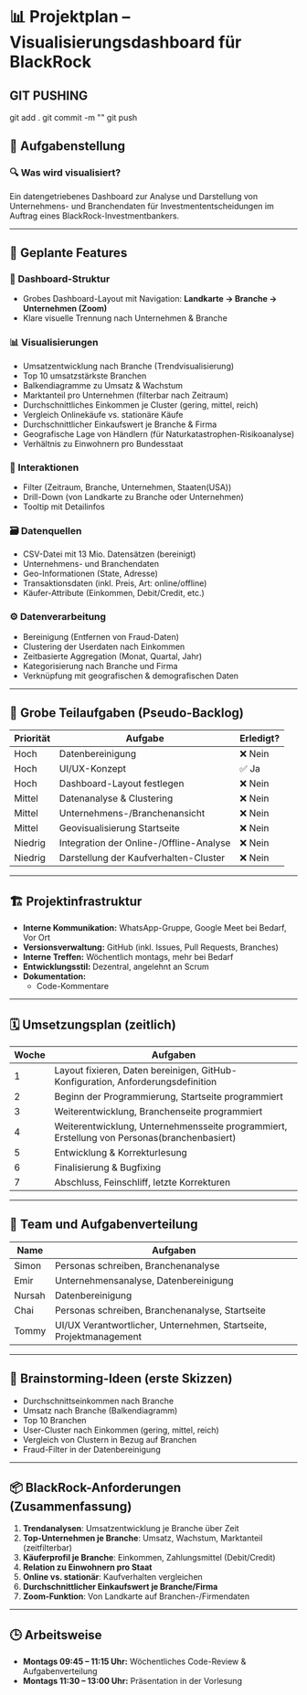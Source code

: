 # 📊 Projektplan – Visualisierungsdashboard für BlackRock

## GIT PUSHING

git add .
git commit -m ""
git push

## 🧩 Aufgabenstellung

### 🔍 Was wird visualisiert?
Ein datengetriebenes Dashboard zur Analyse und Darstellung von Unternehmens- und Branchendaten für Investmententscheidungen im Auftrag eines BlackRock-Investmentbankers.

---

## 🧠 Geplante Features

### 🧱 Dashboard-Struktur
- Grobes Dashboard-Layout mit Navigation: **Landkarte → Branche → Unternehmen (Zoom)**
- Klare visuelle Trennung nach Unternehmen & Branche

### 📊 Visualisierungen
- Umsatzentwicklung nach Branche (Trendvisualisierung)
- Top 10 umsatzstärkste Branchen
- Balkendiagramme zu Umsatz & Wachstum
- Marktanteil pro Unternehmen (filterbar nach Zeitraum)
- Durchschnittliches Einkommen je Cluster (gering, mittel, reich)
- Vergleich Onlinekäufe vs. stationäre Käufe
- Durchschnittlicher Einkaufswert je Branche & Firma
- Geografische Lage von Händlern (für Naturkatastrophen-Risikoanalyse)
- Verhältnis zu Einwohnern pro Bundesstaat

### 🧩 Interaktionen
- Filter (Zeitraum, Branche, Unternehmen, Staaten(USA))
- Drill-Down (von Landkarte zu Branche oder Unternehmen)
- Tooltip mit Detailinfos

### 🗃️ Datenquellen
- CSV-Datei mit 13 Mio. Datensätzen (bereinigt)
- Unternehmens- und Branchendaten
- Geo-Informationen (State, Adresse)
- Transaktionsdaten (inkl. Preis, Art: online/offline)
- Käufer-Attribute (Einkommen, Debit/Credit, etc.)

### ⚙️ Datenverarbeitung
- Bereinigung (Entfernen von Fraud-Daten)
- Clustering der Userdaten nach Einkommen
- Zeitbasierte Aggregation (Monat, Quartal, Jahr)
- Kategorisierung nach Branche und Firma
- Verknüpfung mit geografischen & demografischen Daten

---

## 📌 Grobe Teilaufgaben (Pseudo-Backlog)

| Priorität | Aufgabe                               | Erledigt? |
|-----------|----------------------------------------|------------------|
| Hoch      | Datenbereinigung                       | ❌ Nein          |
| Hoch      | UI/UX-Konzept                          | ✅ Ja            |
| Hoch      | Dashboard-Layout festlegen             | ❌ Nein          |
| Mittel    | Datenanalyse & Clustering              | ❌ Nein          |
| Mittel    | Unternehmens-/Branchenansicht          | ❌ Nein          |
| Mittel    | Geovisualisierung Startseite           | ❌ Nein          |
| Niedrig   | Integration der Online-/Offline-Analyse| ❌ Nein          |
| Niedrig   | Darstellung der Kaufverhalten-Cluster  | ❌ Nein          |

---

## 🏗️ Projektinfrastruktur

- **Interne Kommunikation:** WhatsApp-Gruppe, Google Meet bei Bedarf, Vor Ort
- **Versionsverwaltung:** GitHub (inkl. Issues, Pull Requests, Branches)
- **Interne Treffen:** Wöchentlich montags, mehr bei Bedarf
- **Entwicklungsstil:** Dezentral, angelehnt an Scrum
- **Dokumentation:** 
  - Code-Kommentare

---

## 🗓️ Umsetzungsplan (zeitlich)

| Woche | Aufgaben                                                                 |
|-------|--------------------------------------------------------------------------|
| 1     | Layout fixieren, Daten bereinigen, GitHub-Konfiguration, Anforderungsdefinition |
| 2     | Beginn der Programmierung, Startseite programmiert                       |
| 3     | Weiterentwicklung, Branchenseite programmiert                            |
| 4     | Weiterentwicklung, Unternehmensseite programmiert, Erstellung von Personas(branchenbasiert) |
| 5     | Entwicklung & Korrekturlesung                                            |
| 6     | Finalisierung & Bugfixing                                                |
| 7     | Abschluss, Feinschliff, letzte Korrekturen                               |

---

## 👥 Team und Aufgabenverteilung

| Name     | Aufgaben                                              |
|----------|--------------------------------------------------------|
| Simon    | Personas schreiben, Branchenanalyse                    |
| Emir     | Unternehmensanalyse, Datenbereinigung                  |
| Nursah   | Datenbereinigung                                       |
| Chai     | Personas schreiben, Branchenanalyse, Startseite        |
| Tommy    | UI/UX Verantwortlicher, Unternehmen, Startseite, Projektmanagement |

---

## 🧠 Brainstorming-Ideen (erste Skizzen)

- Durchschnittseinkommen nach Branche
- Umsatz nach Branche (Balkendiagramm)
- Top 10 Branchen
- User-Cluster nach Einkommen (gering, mittel, reich)
- Vergleich von Clustern in Bezug auf Branchen
- Fraud-Filter in der Datenbereinigung

---

## 📦 BlackRock-Anforderungen (Zusammenfassung)

1. **Trendanalysen**: Umsatzentwicklung je Branche über Zeit
2. **Top-Unternehmen je Branche**: Umsatz, Wachstum, Marktanteil (zeitfilterbar)
3. **Käuferprofil je Branche**: Einkommen, Zahlungsmittel (Debit/Credit)
4. **Relation zu Einwohnern pro Staat**
5. **Online vs. stationär**: Kaufverhalten vergleichen
6. **Durchschnittlicher Einkaufswert je Branche/Firma**
7. **Zoom-Funktion**: Von Landkarte auf Branchen-/Firmendaten

---

## 🕒 Arbeitsweise

- **Montags 09:45 – 11:15 Uhr:** Wöchentliches Code-Review & Aufgabenverteilung
- **Montags 11:30 – 13:00 Uhr:** Präsentation in der Vorlesung

